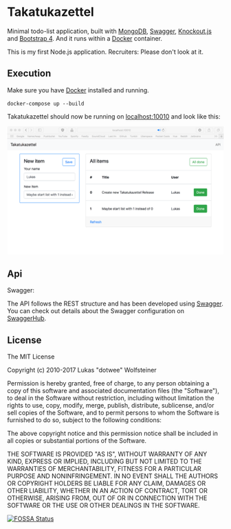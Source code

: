 # Takatukazettel

Minimal todo-list application, built with [MongoDB](https://www.mongodb.com/), [Swagger](https://swagger.io/), [Knockout.js](http://knockoutjs.com/) and [Bootstrap 4](https://getbootstrap.com/). And it runs within a [Docker](https://www.docker.com/) container.

This is my first Node.js application. Recruiters: Please don't look at it.

## Execution

Make sure you have [Docker](https://www.docker.com/) installed and running.

    docker-compose up --build

Takatukazettel should now be running on [localhost:10010](http://localhost:10010/) and look like this:

![Screenshot](docs/Screenshot.png "Screenshot")

## Api

Swagger:

The API follows the REST structure and has been developed using [Swagger](https://swagger.io/). You can check out details about the Swagger configuration on [SwaggerHub](https://app.swaggerhub.com/apis/dotWee/Takatukazettel).

## License

The MIT License

Copyright (c) 2010-2017 Lukas "dotwee" Wolfsteiner

Permission is hereby granted, free of charge, to any person obtaining a copy
of this software and associated documentation files (the "Software"), to deal
in the Software without restriction, including without limitation the rights
to use, copy, modify, merge, publish, distribute, sublicense, and/or sell
copies of the Software, and to permit persons to whom the Software is
furnished to do so, subject to the following conditions:

The above copyright notice and this permission notice shall be included in
all copies or substantial portions of the Software.

THE SOFTWARE IS PROVIDED "AS IS", WITHOUT WARRANTY OF ANY KIND, EXPRESS OR
IMPLIED, INCLUDING BUT NOT LIMITED TO THE WARRANTIES OF MERCHANTABILITY,
FITNESS FOR A PARTICULAR PURPOSE AND NONINFRINGEMENT. IN NO EVENT SHALL THE
AUTHORS OR COPYRIGHT HOLDERS BE LIABLE FOR ANY CLAIM, DAMAGES OR OTHER
LIABILITY, WHETHER IN AN ACTION OF CONTRACT, TORT OR OTHERWISE, ARISING FROM,
OUT OF OR IN CONNECTION WITH THE SOFTWARE OR THE USE OR OTHER DEALINGS IN
THE SOFTWARE.


[![FOSSA Status](https://app.fossa.io/api/projects/git%2Bgithub.com%2FdotWee%2FTakatukazettel.svg?type=large)](https://app.fossa.io/projects/git%2Bgithub.com%2FdotWee%2FTakatukazettel?ref=badge_large)